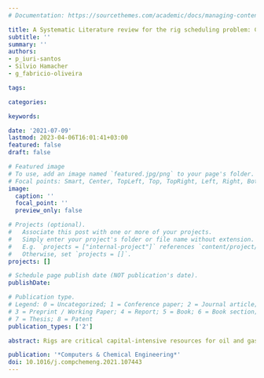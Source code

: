 ```yaml
---
# Documentation: https://sourcethemes.com/academic/docs/managing-content/

title: A Systematic Literature review for the rig scheduling problem: Classification and state-of-the-art
subtitle: ''
summary: ''
authors:
- p_iuri-santos
- Silvio Hamacher
- g_fabricio-oliveira

tags: 

categories: 

keywords: 

date: '2021-07-09'
lastmod: 2023-04-06T16:01:41+03:00
featured: false
draft: false

# Featured image
# To use, add an image named `featured.jpg/png` to your page's folder.
# Focal points: Smart, Center, TopLeft, Top, TopRight, Left, Right, BottomLeft, Bottom, BottomRight.
image:
  caption: ''
  focal_point: ''
  preview_only: false

# Projects (optional).
#   Associate this post with one or more of your projects.
#   Simply enter your project's folder or file name without extension.
#   E.g. `projects = ["internal-project"]` references `content/project/deep-learning/index.md`.
#   Otherwise, set `projects = []`.
projects: []

# Schedule page publish date (NOT publication's date).
publishDate: 

# Publication type.
# Legend: 0 = Uncategorized; 1 = Conference paper; 2 = Journal article;
# 3 = Preprint / Working Paper; 4 = Report; 5 = Book; 6 = Book section;
# 7 = Thesis; 8 = Patent
publication_types: ['2']

abstract: Rigs are critical capital-intensive resources for oil and gas exploration and production operations, such as drilling, completion, and workover. The Rig Scheduling Problem (RSP) comprises deciding which rigs will serve each of the wells and when the operations must be performed. Several studies considering the theoretical and practical perspectives of the RSP are available, but no complete literature review exists. Aiming to fill this gap, we developed an extensive and systematic literature review. We propose a classification for the RSP and examine 130 studies selected after implementing a structured search and analysis protocol. The majority of the papers surveyed consider homogeneous workover rigs for onshore wells, usually employing heuristics. Moreover, we observe a trend towards addressing more complex problems involving heterogeneous fleets and more realistic assumptions through advanced analytical methods. The opportunities for further research identified include considering uncertainty, integrating the RSP with other decisions, and validating technical developments in real instances.

publication: '*Computers & Chemical Engineering*'
doi: 10.1016/j.compchemeng.2021.107443
---
```

